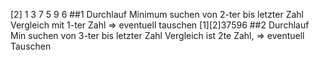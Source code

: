 [2] 1 3 7 5 9 6
##1 Durchlauf
Minimum suchen von 2-ter bis letzter Zahl
Vergleich mit 1-ter Zahl => eventuell tauschen
[1][2]37596
##2 Durchlauf
Min suchen von 3-ter bis letzter Zahl
Vergleich ist 2te Zahl, => eventuell Tauschen
